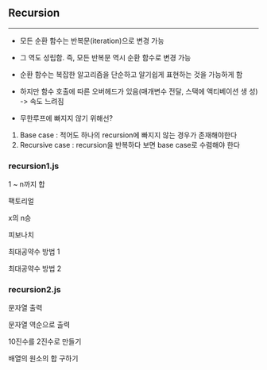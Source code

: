 ## Recursion
---
* 모든 순환 함수는 반복문(iteration)으로 변경 가능

* 그 역도 성립함. 즉, 모든 반복문 역시 순환 함수로 변경 가능

* 순환 함수는 복잡한 알고리즘을 단순하고 알기쉽게 표현하는 것을 가능하게 함

* 하지만 함수 호출에 따른 오버헤드가 있음(매개변수 전달, 스택에 액티베이션 생  성) -> 속도 느려짐

* 무한루프에 빠지지 않기 위해선?
 1.  Base case : 적어도 하나의 recursion에 빠지지 않는 경우가 존재해야한다
 2. Recursive case : recursion을 반복하다 보면 base case로 수렴해야 한다



### recursion1.js

1 ~ n까지 합

팩토리얼

x의 n승

피보나치

최대공약수 방법 1

최대공약수 방법 2


### recursion2.js

문자열 출력

문자열 역순으로 출력

10진수를 2진수로 만들기

배열의 원소의 합 구하기
